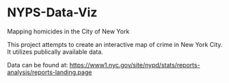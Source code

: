 # NYPS-Data-Viz
Mapping homicides in the City of New York

This project attempts to create an interactive map of crime in New York City. It utilizes publically available data.

Data can be found at: https://www1.nyc.gov/site/nypd/stats/reports-analysis/reports-landing.page
